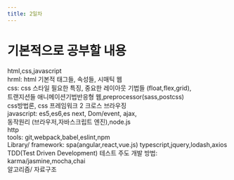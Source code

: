 ```yaml
---
title: 2일차
---
```


# 기본적으로 공부할 내용 <br>
html,css,javascript <br>
hrml: html 기본적 태그들, 속성들, 시매틱 웹 <br>
css: css 스타일 필요한 특징, 중요한 레이아웃 기법들
(float,flex,grid),<br> 
트랜지션들 애니메이션기법반응형 웹,preprocessor(sass,postcss)<br>
 css방법론, css 프레임워크 2 크로스 브라우징 <br>
 javascript: es5,es6,es next, Dom/event, ajax, <br>동작원리
(브라우저,자바스크립트 엔진),node.js<br>
http <br>
tools: git,webpack,babel,eslint,npm <br>
Library/ framework: spa(angular,react,vue.js)
typescript,jquery,lodash,axios <br> 
TDD(Test Driven Development) 테스트 주도 개발 방법: karma/jasmine,mocha,chai <br>
알고리즘/ 자료구조
